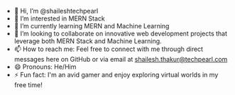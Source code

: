 - 👋 Hi, I’m @shaileshtechpearl
- 👀 I’m interested in MERN Stack
- 🌱 I’m currently learning MERN and Machine Learning
- 💞️ I’m looking to collaborate on innovative web development projects that leverage both MERN Stack and Machine Learning. 
- 📫 How to reach me: Feel free to connect with me through direct messages here on GitHub or via email at shailesh.thakur@techpearl.com
- 😄 Pronouns: He/Him
- ⚡ Fun fact: I'm an avid gamer and enjoy exploring virtual worlds in my free time!

<!---
shaileshtechpearl/shaileshtechpearl is a ✨ special ✨ repository because its `README.md` (this file) appears on your GitHub profile.
You can click the Preview link to take a look at your changes.
--->
